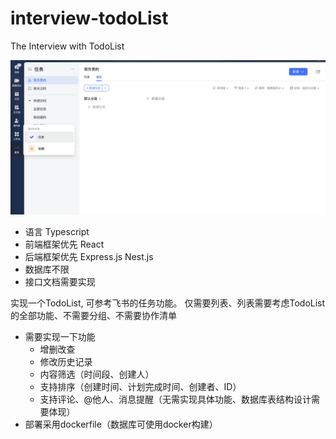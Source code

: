 # interview-todoList
The Interview with TodoList

![](./0ba71377-6739-433a-928b-448dd0008fed.png)

- 语言 Typescript
- 前端框架优先 React
- 后端框架优先 Express.js Nest.js
- 数据库不限
- 接口文档需要实现

实现一个TodoList, 可参考飞书的任务功能。
仅需要列表、列表需要考虑TodoList的全部功能、不需要分组、不需要协作清单
- 需要实现一下功能
  - 增删改查
  - 修改历史记录
  - 内容筛选（时间段、创建人）
  - 支持排序（创建时间、计划完成时间、创建者、ID）
  - 支持评论、@他人、消息提醒（无需实现具体功能、数据库表结构设计需要体现）
- 部署采用dockerfile（数据库可使用docker构建）
